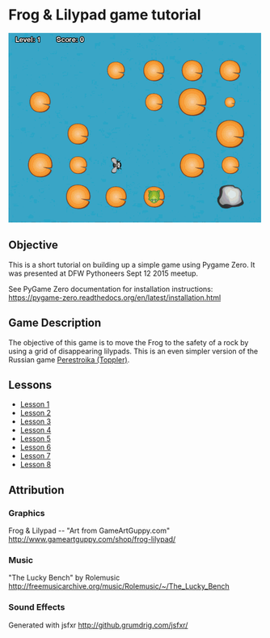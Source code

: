 # Frog & Lilypad game tutorial

![Game Clip](docs/images/game_clip.gif?raw=true)

## Objective
This is a short tutorial on building up a simple game using Pygame Zero. It
was presented at DFW Pythoneers Sept 12 2015 meetup.

See PyGame Zero documentation for installation instructions:  
https://pygame-zero.readthedocs.org/en/latest/installation.html

## Game Description
The objective of this game is to move the Frog to the safety of a rock by
using a grid of disappearing lilypads. This is an even simpler version of
the Russian game [Perestroika (Toppler)]([https://en.wikipedia.org/wiki/Perestroika_(video_game)).

## Lessons

- [Lesson 1](lesson1/readme.md)
- [Lesson 2](lesson2/readme.md)
- [Lesson 3](lesson3/readme.md)
- [Lesson 4](lesson4/readme.md)
- [Lesson 5](lesson5/readme.md)
- [Lesson 6](lesson6/readme.md)
- [Lesson 7](lesson7/readme.md)
- [Lesson 8](lesson7/readme.md)

## Attribution

### Graphics
  Frog & Lilypad -- "Art from GameArtGuppy.com"
  http://www.gameartguppy.com/shop/frog-lilypad/

### Music
  "The Lucky Bench" by Rolemusic
  http://freemusicarchive.org/music/Rolemusic/~/The_Lucky_Bench

### Sound Effects
  Generated with jsfxr
  http://github.grumdrig.com/jsfxr/
